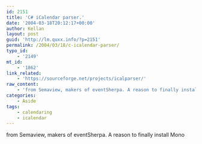 ```yaml
---
id: 2151
title: 'C# iCalendar parser.'
date: '2004-03-18T20:12:17+00:00'
author: Kellan
layout: post
guid: 'http://lm.quxx.info/?p=2151'
permalink: /2004/03/18/c-icalendar-parser/
typo_id:
    - '2149'
mt_id:
    - '1862'
link_related:
    - 'https://sourceforge.net/projects/icalparser/'
raw_content:
    - 'from Semaview, makers of eventSherpa. A reason to finally install Mono'
categories:
    - Aside
tags:
    - calendaring
    - icalendar
---
```


from Semaview, makers of eventSherpa. A reason to finally install Mono